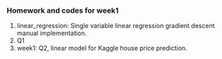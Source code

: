 ### Homework and codes for week1
1. linear_regression: Single variable linear regression gradient descent manual implementation.
2. Q1
3. week1: Q2, linear model for Kaggle house price prediction.

